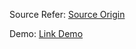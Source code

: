 Source Refer: [Source Origin](https://github.com/slava-lu/enterprise-react-2022)

Demo: [Link Demo](https://next-redux-wrapper-sigma.vercel.app/)

